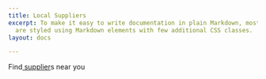 ```yaml
---
title: Local Suppliers
excerpt: To make it easy to write documentation in plain Markdown, most UI components
  are styled using Markdown elements with few additional CSS classes.
layout: docs

---
```

Find[ supplier](https://www.atlistmaps.com/map/d821d0ad-4b4f-44cb-ad38-00ad428dfc81)s near you 